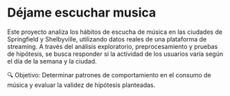 # Déjame escuchar musica
Este proyecto analiza los hábitos de escucha de música en las ciudades de Springfield y Shelbyville, utilizando datos reales de una plataforma de streaming. A través del análisis exploratorio, preprocesamiento y pruebas de hipótesis, se busca responder si la actividad de los usuarios varía según el día de la semana y la ciudad.

🔍 Objetivo: Determinar patrones de comportamiento en el consumo de música y evaluar la validez de hipótesis planteadas.
